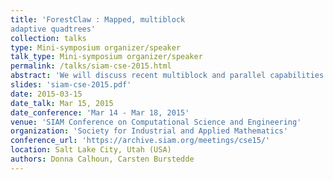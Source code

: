 ```yaml
---
title: 'ForestClaw : Mapped, multiblock
adaptive quadtrees'
collection: talks
type: Mini-symposium organizer/speaker
talk_type: Mini-symposium organizer/speaker
permalink: /talks/siam-cse-2015.html
abstract: 'We will discuss recent multiblock and parallel capabilities in ForestClaw, an adaptive mesh refinement code based on the patched-based multi-rate Berger-Oliger algorithmic strategy coupled with quad/octree mesh refinement.  The support for multiblock capabilities now allows for domains composed of  quadrilaterals, (with up to four quads meeting at a vertex), each of which is refined as a quadtree.  One important example of such a domain is the cubed sphere.  We will also show results from parallel computations on the Blue Gene/Q supercomputer JUQUEEN, based in Julich, Germany.  ForestClaw uses the dynamic grid management library p4est (C. Burstedde, Univ. of Bonn).'
slides: 'siam-cse-2015.pdf'
date: 2015-03-15
date_talk: Mar 15, 2015
date_conference: 'Mar 14 - Mar 18, 2015'
venue: 'SIAM Conference on Computational Science and Engineering'
organization: 'Society for Industrial and Applied Mathematics'
conference_url: 'https://archive.siam.org/meetings/cse15/'
location: Salt Lake City, Utah (USA)
authors: Donna Calhoun, Carsten Burstedde
---
```

